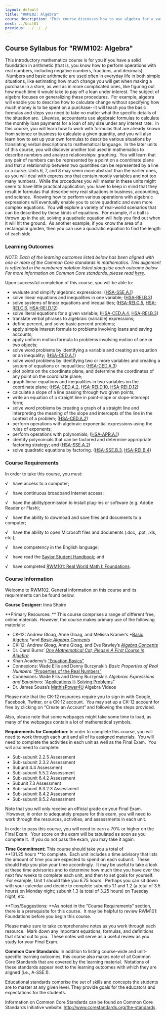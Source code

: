 ```yaml
---
layout: default
title: "RWM102: Algebra"
course_description: "This course discusses how to use algebra for a variety of everyday tasks, such as calculate change without specifying how much money is to be spent on a purchase, analyzing relationships by graphing, and describing real-world situations in business, accounting, and science."
next: ../Unit01
previous: ../../../
---
```

Course Syllabus for "RWM102: Algebra"
-------------------------------------

This introductory mathematics course is for you if you have a solid
foundation in arithmetic (that is, you know how to perform operations
with real numbers, including negative numbers, fractions, and decimals).
 Numbers and basic arithmetic are used often in everyday life in both
simple situations, like estimating how much change you will get when
making a purchase in a store, as well as in more complicated ones, like
figuring out how much time it would take to pay off a loan under
interest. The subject of algebra focuses on generalizing these
procedures.  For example, algebra will enable you to describe how to
calculate change without specifying how much money is to be spent on a
purchase--it will teach you the basic formulas and steps you need to
take no matter what the specific details of the situation are.
 Likewise, accountants use algebraic formulas to calculate the monthly
loan payments for a loan of any size under any interest rate.  In this
course, you will learn how to work with formulas that are already known
from science or business to calculate a given quantity, and you will
also learn how to set up your own formulas to describe various
situations by translating verbal descriptions to mathematical language.
 In the later units of this course, you will discover another tool used
in mathematics to describe numbers and analyze relationships: graphing.
 You will learn that any pair of numbers can be represented by a point
on a coordinate plane and that a relationship between two quantities can
be represented by a line or a curve. Units 6, 7, and 8 may seem more
abstract than the earlier ones, as you will deal with expressions that
contain mostly variables and not too many numbers.  While the procedures
you will master in these units might seem to have little practical
application, you have to keep in mind that they result in formulas that
describe very real situations in business, accounting, and science.
 Knowing how to perform various operations with algebraic expressions
will eventually enable you to solve quadratic and even more complex
equations.  You will explore a variety of real-world scenarios that can
be described by these kinds of equations.  For example, if a ball is
thrown up in the air, solving a quadratic equation will help you find
out when it will hit the ground.  As another example, if you know the
area of a rectangular garden, then you can use a quadratic equation to
find the length of each side.

### Learning Outcomes

*NOTE: Each of the learning outcomes listed below has been aligned with
one or more of the Common Core standards in mathematics. This alignment
is reflected in the numbered notation listed alongside each outcome
below. For more information on Common Core standards, please
read [here](http://www.corestandards.org/).*  
  
 Upon successful completion of this course, you will be able to:  

-   evaluate and simplify algebraic expressions;
    ([HSA-SSE.A.1](http://www.corestandards.org/Math/Content/HSA/SSE/A/1))
-   solve linear equations and inequalities in one variable;
    ([HSA-REI.B.3](http://www.corestandards.org/Math/Content/HSA/REI/B/3))
-   solve systems of linear equations and inequalities;
    ([HSA-REI.C.5](http://www.corestandards.org/Math/Content/HSA/REI/C/5),
    [HSA-REI.C.6](http://www.corestandards.org/Math/Content/HSA/REI/C/6),
    [HSA-REI.D.12](http://www.corestandards.org/Math/Content/HSA/REI/D/12))
-   solve literal equations for a given variable;
    ([HSA-CED.A.4](http://www.corestandards.org/Math/Content/HSA/CED/A/4),
    [HSA-REI.B.3](http://www.corestandards.org/Math/Content/HSA/REI/B/3))
-   translate verbal phrases to algebraic (variable) expressions;
-   define percent, and solve basic percent problems;
-   apply simple interest formula to problems involving loans and saving
    accounts;
-   apply uniform motion formula to problems involving motion of one or
    two objects;
-   solve word problems by identifying a variable and creating an
    equation or an inequality;
    ([HSA-CED.A.1](http://www.corestandards.org/Math/Content/HSA/CED/A/1))
-   solve word problems by identifying two or more variables and
    creating a system of equations or inequalities;
    ([HSA-CED.A.3](http://www.corestandards.org/Math/Content/HSA/CED/A/3))
-   plot points on the coordinate plane, and determine the coordinates
    of any point on the coordinate plane;
-   graph linear equations and inequalities in two variables on the
    coordinate plane;
    ([HSA-CED.A.2](http://www.corestandards.org/Math/Content/HSA/CED/A/2),
    [HSA-REI.D.10](http://www.corestandards.org/Math/Content/HSA/REI/D/10),
    [HSA-REI.D.12](http://www.corestandards.org/Math/Content/HSA/REI/D/12))
-   calculate a slope of a line passing through two given points;
-   write an equation of a straight line in point-slope or
    slope-intercept form;
-   solve word problems by creating a graph of a straight line and
    interpreting the meaning of the slope and intercepts of the line in
    the context of a problem;
    ([HSA-CED.A.2](http://www.corestandards.org/Math/Content/HSA/CED/A/2))
-   perform operations with algebraic exponential expressions using the
    rules of exponents;
-   perform operations with polynomials;
    ([HSA-APR.A.1](http://www.corestandards.org/Math/Content/HSA/APR/A/1))
-   identify polynomials that can be factored and determine appropriate
    factoring strategy; and
    ([HSA-SSE.A.2](http://www.corestandards.org/Math/Content/HSA/SSE/A/2))
-   solve quadratic equations by factoring.
    ([HSA-SSE.B.3](http://www.corestandards.org/Math/Content/HSA/SSE/B/3),
    [HSA-REI.B.4](http://www.corestandards.org/Math/Content/HSA/REI/B/4))

### Course Requirements

In order to take this course, you must:  
  
 √    have access to a computer;  
  
 √    have continuous broadband Internet access;  
  
 √    have the ability/permission to install plug-ins or software (e.g.
Adobe Reader or Flash);  
  
 √    have the ability to download and save files and documents to a
computer;  
  
 √    have the ability to open Microsoft files and documents (.doc,
.ppt, .xls, etc.);  
  
 √    have competency in the English language;  
  
 √    have read the [Saylor Student
Handbook](http://www.saylor.org/site/wp-content/uploads/2012/05/Saylor-StudentHandbook.pdf);
and   
  
 √    have completed [RWM101: Real World Math I:
Foundations](http://www.saylor.org/courses/rwm101/).

### Course Information

Welcome to RWM102. General information on this course and its
requirements can be found below.  
  
 **Course Designer:** Inna Shpiro  
  
 **Primary Resources: ** This course comprises a range of different
free, online materials. However, the course makes primary use of the
following materials:

-   CK-12: Andrew Gloag, Anne Gloag, and Melissa Kramer’s *[Basic
    Algebra](http://www.ck12.org/book/Basic-Algebra/) *and [*Basic
    Algebra
    Concepts*](http://www.ck12.org/book/CK-12-Basic-Algebra-Concepts/r13/)
-   CK-12: Andrew Gloag, Anne Gloag, and Eve Rawley’s [*Algebra
    Concepts*](http://www.ck12.org/browse/algebra/)
-   Dr. Carol Burns’ [*One Mathematical Cat, Please! A First Course in
    Algebra*](http://www.onemathematicalcat.org/algebra_book/online_problems/table_of_contents.htm)
-   Khan Academy’s [“Equation
    Basics”](http://www.khanacademy.org/math/algebra/solving-linear-equations-and-inequalities)
-   Connexions: Wade Ellis and Denny Burzynski’s *Basic Properties of
    Real Numbers:* [“Properties of the Real
    Numbers”](http://cnx.org/content/m21894/latest/)
-   Connexions: Wade Ellis and Denny Burzynski’s *Algebraic Expressions
    and Equations:* [“Applications II: Solving
    Problems”](http://cnx.org/content/m35047/latest/)
-   Dr. James Sousa’s
    [MathIsPower4U](http://mathispower4u.yolasite.com/algebra.php) Algebra
    Videos

Please note that the CK-12 resources require you to sign in with Google,
Facebook, Twitter, or a CK-12 account.  You may set up a CK-12 account
for free by clicking on “Create an Account” and following the steps
provided.  
  
 Also, please note that some webpages might take some time to load, as
many of the webpages contain a lot of mathematical symbols.  
  
 **Requirements for Completion:** In order to complete this course, you
will need to work through each unit and all of its assigned materials.
 You will need to complete the activities in each unit as well as the
Final Exam.  You will also need to complete:  

-   Sub-subunit 2.2.5 Assessment
-   Sub-subunit 2.3.2 Assessment
-   Subunit 4.4 Assessment
-   Sub-subunit 5.5.2 Assessment
-   Sub-subunit 6.4.2 Assessment
-   Subunit 7.3 Assessment
-   Sub-subunit 8.3.2.3 Assessment
-   Sub-subunit 8.4.2 Assessment
-   Sub-subunit 9.5.2 Assessment

Note that you will only receive an official grade on your Final Exam.
 However, in order to adequately prepare for this exam, you will need to
work through the resources, activities, and assessments in each unit.  
  
 In order to pass this course, you will need to earn a 70% or higher on
the Final Exam.  Your score on the exam will be tabulated as soon as you
complete it.  If you do not pass the exam, you may take it again.  
  
 **Time Commitment:** This course should take you a total of
**131.25 hours **to complete.  Each unit includes a time advisory that
lists the amount of time you are expected to spend on each subunit.
 These should help you plan your time accordingly.  It may be useful to
take a look at these time advisories and to determine how much time you
have over the next few weeks to complete each unit, and then to set
goals for yourself.  For example, Unit 1 should take you 6.75 hours.
 Perhaps you can sit down with your calendar and decide to complete
subunits 1.1 and 1.2 (a total of 3.5 hours) on Monday night; subunit 1.3
(a total of 3.25 hours) on Tuesday night; etc.  
  
 **Tips/Suggestions: **As noted in the “Course Requirements” section,
there is a prerequisite for this course.  It may be helpful to review
RWM101: Foundations before you begin this course.  
  
 Please make sure to take comprehensive notes as you work through each
resource.  Mark down any important equations, formulas, and definitions
that stand out to you.  These notes will serve as a useful review as you
study for your Final Exam.  
  
 **Common Core Standards**: In addition to listing course-wide and
unit-specific learning outcomes, this course also makes note of all
Common Core Standards that are covered by the learning material.
 Notations of these standards appear next to the learning outcomes with
which they are aligned (i.e., A-SSE.1).  
  
 Educational standards comprise the set of skills and concepts the
students are to master at any given level. They provide goals for the
educators and expectations for the students.  
  
 Information on Common Core Standards can be found on Common Core
Standards Initiative website:
<http://www.corestandards.org/the-standards>.  
  

